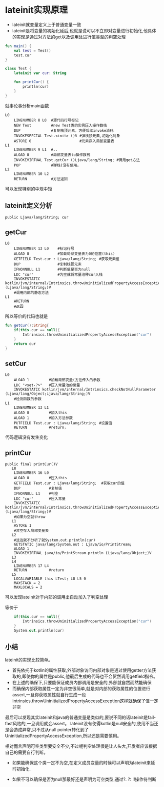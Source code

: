# lateinit实现原理

- lateinit就变量定义上于普通变量一致
- lateinit是将变量的初始化延后,也就是说可以不立即对变量进行初始化,他具体的实现是通过对方法的get以及调用处进行值类型的判空处理


```kotlin
fun main() {
    val test = Test()
    test.cur
}

class Test {
    lateinit var cur: String

    fun printCur() {
        println(cur)
    }
}
```

就事论事分析main函数
```
L0
    LINENUMBER 8 L0  #源代码行号标记
    NEW Test         #new Test类的实例压入操作数栈
    DUP              #复制栈顶元素，方便后续invoke消耗
    INVOKESPECIAL Test.<init> ()V #弹栈顶元素,初始化对象
    ASTORE 0                      #元素存入局部变量表
L1
    LINENUMBER 9 L1  #..
    ALOAD 0          #局部变量表to操作数栈
    INVOKEVIRTUAL Test.getCur ()Ljava/lang/String; #调用get方法
    POP              #弹栈(没有使用。
L2
    LINENUMBER 10 L2
    RETURN           #方法返回
```
可以发现特别的中规中矩

## lateinit定义分析

```
public Ljava/lang/String; cur
```


## getCur

```
L0
    LINENUMBER 13 L0    #标记行号
    ALOAD 0             #加载局部变量表为0的位置(this)
    GETFIELD Test.cur : Ljava/lang/String; #获取元素值
    DUP                 #复制栈顶元素
    IFNONNULL L1        #判断值是否为null
    LDC "cur"           #为空就将常量池种cur入栈
    INVOKESTATIC kotlin/jvm/internal/Intrinsics.throwUninitializedPropertyAccessException (Ljava/lang/String;)V  
    #调用内部的静态方法
L1
    ARETURN
    #返回

```

所以等价的代码也就是
```kotlin
fun getCur():String{
    if(this.cur == null){
        Intrinsics.throwUninitializedPropertyAccessException("cur")
    }
    return cur
}
```

## setCur

```
L0
    ALOAD 1         #加载局部变量(方法传入的参数
    LDC "<set-?>"   #压入常量池的常量
    INVOKESTATIC kotlin/jvm/internal/Intrinsics.checkNotNullParameter (Ljava/lang/Object;Ljava/lang/String;)V
    #检测函数的参数
L1
    LINENUMBER 13 L1
    ALOAD 0         #加入this
    ALOAD 1         #加入方法参数
    PUTFIELD Test.cur : Ljava/lang/String; #设置值
    RETURN          #return;
```

代码逻辑没有发生变化


## printCur

```
public final printCur()V
   L0
    LINENUMBER 16 L0
    ALOAD 0         #压入this
    GETFIELD Test.cur : Ljava/lang/String;  #获取cur的值
    DUP             #复制值
    IFNONNULL L1    #判空
    LDC "cur"       #压入常量
    INVOKESTATIC kotlin/jvm/internal/Intrinsics.throwUninitializedPropertyAccessException (Ljava/lang/String;)V
    #如果为空就throw
   L1
    ASTORE 1
    #非空存入局部变量表
   L2
    #这边就不分析了就System.out.println(cur)
    GETSTATIC java/lang/System.out : Ljava/io/PrintStream;
    ALOAD 1
    INVOKEVIRTUAL java/io/PrintStream.println (Ljava/lang/Object;)V
   L3
   L4
    LINENUMBER 17 L4
    RETURN          #return
   L5
    LOCALVARIABLE this LTest; L0 L5 0
    MAXSTACK = 2
    MAXLOCALS = 2
```
可以发现lateinit对于内部的调用出自动加入了判空处理

等价于
```kotlin
    if(this.cur == null){
        Intrinsics.throwUninitializedPropertyAccessException("cur")
    }
    System.out.println(cur)
```


## 小结
lateinit的实现比较简单。
- 首先依托于kotlin的属性获取,外部对象访问内部对象是通过使用getter方法获取的,即使你的属性是public,他最后生成的代码也不会贸然调用getfield指令。
- 在上述的确保下,只要能保证成员内部调用是安全的,外部就自然而然能确保
- 而确保内部获取属性一定为非空很简单,就是对内部的获取属性的位置进行assert,一旦你获取属性就自行生成一段Intrinsics.throwUninitializedPropertyAccessException这样就确保了值一定非空



最后可以发现其实lateinit和java的普通变量是类似的,要说不同的话lateinit是fail-fast风格的,一旦调用就会assert。
lateinit没有使得kotlin是null安全的,使用不当还是会造成异常,只不过从null pointer转化到了UninitializedPropertyAccessException,所以还是需要慎用。


相对而言声明可空类型要安全不少,不过呢判空处理很是让人头大,开发者应该根据自己的需要自行判断。
- 如果能确保这个类一定不为空,在定义成员变量的时候可以声明为lateinit来延时初始化.

- 如果不可以确保是否为null那最好还是声明为可空类型,通过?. ?: !!操作符判断
